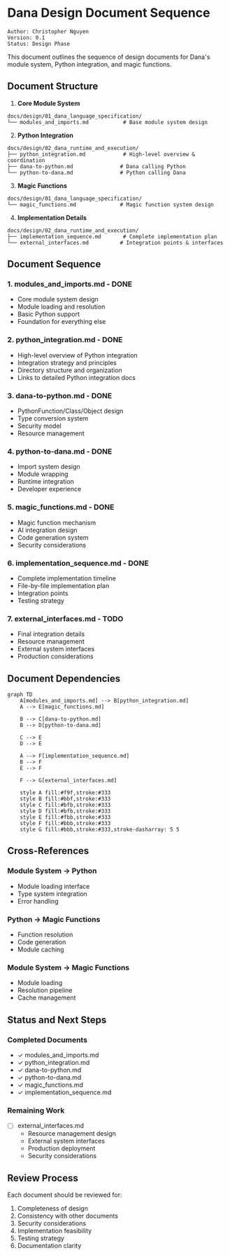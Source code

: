 # Dana Design Document Sequence

```text
Author: Christopher Nguyen
Version: 0.1
Status: Design Phase
```

This document outlines the sequence of design documents for Dana's module system, Python integration, and magic functions.

## Document Structure

1. **Core Module System**
```
docs/design/01_dana_language_specification/
└── modules_and_imports.md           # Base module system design
```

2. **Python Integration**
```
docs/design/02_dana_runtime_and_execution/
├── python_integration.md            # High-level overview & coordination
├── dana-to-python.md               # Dana calling Python
└── python-to-dana.md               # Python calling Dana
```

3. **Magic Functions**
```
docs/design/01_dana_language_specification/
└── magic_functions.md              # Magic function system design
```

4. **Implementation Details**
```
docs/design/02_dana_runtime_and_execution/
├── implementation_sequence.md       # Complete implementation plan
└── external_interfaces.md          # Integration points & interfaces
```

## Document Sequence

### 1. modules_and_imports.md - DONE
- Core module system design
- Module loading and resolution
- Basic Python support
- Foundation for everything else

### 2. python_integration.md - DONE
- High-level overview of Python integration
- Integration strategy and principles
- Directory structure and organization
- Links to detailed Python integration docs

### 3. dana-to-python.md - DONE
- PythonFunction/Class/Object design
- Type conversion system
- Security model
- Resource management

### 4. python-to-dana.md - DONE
- Import system design
- Module wrapping
- Runtime integration
- Developer experience

### 5. magic_functions.md - DONE
- Magic function mechanism
- AI integration design
- Code generation system
- Security considerations

### 6. implementation_sequence.md - DONE
- Complete implementation timeline
- File-by-file implementation plan
- Integration points
- Testing strategy

### 7. external_interfaces.md - TODO
- Final integration details
- Resource management
- External system interfaces
- Production considerations

## Document Dependencies

```mermaid
graph TD
    A[modules_and_imports.md] --> B[python_integration.md]
    A --> E[magic_functions.md]
    
    B --> C[dana-to-python.md]
    B --> D[python-to-dana.md]
    
    C --> E
    D --> E
    
    A --> F[implementation_sequence.md]
    B --> F
    E --> F
    
    F --> G[external_interfaces.md]
    
    style A fill:#f9f,stroke:#333
    style B fill:#bbf,stroke:#333
    style C fill:#bfb,stroke:#333
    style D fill:#bfb,stroke:#333
    style E fill:#fbb,stroke:#333
    style F fill:#bbb,stroke:#333
    style G fill:#bbb,stroke:#333,stroke-dasharray: 5 5
```

## Cross-References

### Module System → Python
- Module loading interface
- Type system integration
- Error handling

### Python → Magic Functions
- Function resolution
- Code generation
- Module caching

### Module System → Magic Functions
- Module loading
- Resolution pipeline
- Cache management

## Status and Next Steps

### Completed Documents
- ✓ modules_and_imports.md
- ✓ python_integration.md
- ✓ dana-to-python.md
- ✓ python-to-dana.md
- ✓ magic_functions.md
- ✓ implementation_sequence.md

### Remaining Work
- [ ] external_interfaces.md
  - Resource management design
  - External system interfaces
  - Production deployment
  - Security considerations

## Review Process

Each document should be reviewed for:
1. Completeness of design
2. Consistency with other documents
3. Security considerations
4. Implementation feasibility
5. Testing strategy
6. Documentation clarity 